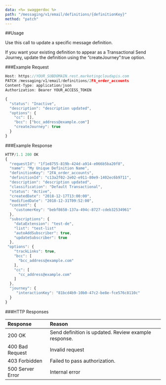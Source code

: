 ```yaml
---
data: <%= swaggerdoc %>
path: "/messaging/v1/email/definitions/{definitionKey}"
method: "patch"
---
```

##Usage

Use this call to update a specific message definition.

If you want your existing definition to appear as a Transactional Send Journey, update the definition using the “createJourney”:true option.

###Example Request
```js
Host: https://YOUR_SUBDOMAIN.rest.marketingcloudapis.com
PATCH /messaging/v1/email/definitions/2FA_order_accounts
Content-Type: application/json
Authorization: Bearer YOUR_ACCESS_TOKEN

{
  "status": "Inactive",
  "description": "description updated",
  "options": {
    "cc": [],
    "bcc": ["bcc_address@example.com"]
    "createJourney": true
  }
}
```

###Example Response
```js
HTTP/1.1 200 OK
{
  "requestId": "1f1e8755-819b-424d-a914-e066b5ba20f8",
  "name": "My Unique Definition Name",
  "definitionKey": "2FA_order_accounts",
  "definitionId": "c13a2f02-2e02-e911-80e9-1402ec6b9711",
  "description": "description updated",
  "classification": "Default Transactional",
  "status": "Active",
  "createdDate": "2018-12-17T13:00:00",
  "modifiedDate": "2018-12-31T09:52:00",
  "content": {
    "customerKey": "bebf8650-137a-494c-8727-cdeb32534961"
  },
  "subscriptions": {
    "dataExtension": "test-de",
    "list": "test-list"
    "autoAddSubscriber": true,
    "updateSubscriber": true
  },
 "options": {
    "trackLinks": true,
    "bcc": [
      "bcc_address@example.com"
    ],
    "cc": [
      "cc_address@example.com"
    ]
  },
  "journey": {
     "interactionKey": "81bcd4b9-10b0-47c2-be8e-fce576c8110c"
  }
}
```

###HTTP Responses
<table class="table table-hover">
<thead align="left">
<tr>
<th>Response</th>
<th>Reason</th>
</tr>
</thead>
<tbody>
<tr>
<td>200 OK</td>
<td>Send definition is updated. Review example response.</td>
</tr>
<tr>
<td>400 Bad Request</td>
<td>Invalid request</td>
</tr>
<tr>
<td>403 Forbidden</td>
<td>Failed to pass authorization.</td>
</tr>
<tr>
<td>500 Server Error</td>
<td>Internal error</td>
</tr>
</tbody>
</table>
